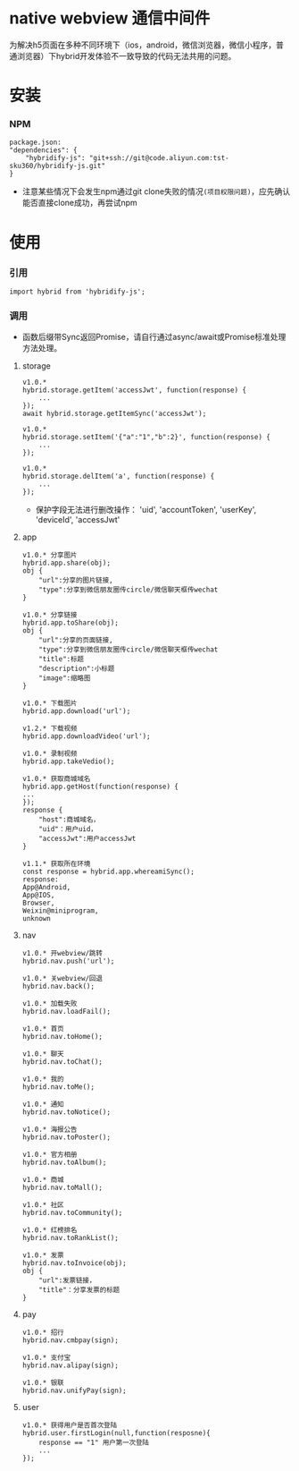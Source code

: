 # native webview 通信中间件
为解决h5页面在多种不同环境下（ios，android，微信浏览器，微信小程序，普通浏览器）下hybrid开发体验不一致导致的代码无法共用的问题。
# 安装
### NPM

```
package.json:
"dependencies": {
    "hybridify-js": "git+ssh://git@code.aliyun.com:tst-sku360/hybridify-js.git"
}
```

* 注意某些情况下会发生npm通过git clone失败的情况`(项目权限问题)`，应先确认能否直接clone成功，再尝试npm

# 使用
### 引用

``` 
import hybrid from 'hybridify-js';
```

### 调用
* 函数后缀带Sync返回Promise，请自行通过async/await或Promise标准处理方法处理。

1. storage
   
    ```
    v1.0.*
    hybrid.storage.getItem('accessJwt', function(response) {
        ...
    });
    await hybrid.storage.getItemSync('accessJwt');
    ```
    ```
    v1.0.*
    hybrid.storage.setItem('{"a":"1","b":2}', function(response) {
        ...
    });
    ```
    ```
    v1.0.*
    hybrid.storage.delItem('a', function(response) {
        ...
    });
    ```
   * 保护字段无法进行删改操作： 'uid', 'accountToken', 'userKey', 'deviceId', 'accessJwt' 
2. app

    ```
    v1.0.* 分享图片
    hybrid.app.share(obj);
    obj {
        "url":分享的图片链接,
        "type":分享到微信朋友圈传circle/微信聊天框传wechat
    }
    ```
    ```
    v1.0.* 分享链接
    hybrid.app.toShare(obj);
    obj {
        "url":分享的页面链接,
        "type":分享到微信朋友圈传circle/微信聊天框传wechat
        "title":标题
        "description":小标题
        "image":缩略图
    }
    ```
    ```
    v1.0.* 下载图片
    hybrid.app.download('url');
    ```
    ```
    v1.2.* 下载视频
    hybrid.app.downloadVideo('url');
    ```
    ```
    v1.0.* 录制视频
    hybrid.app.takeVedio();
    ```
    ```
    v1.0.* 获取商城域名
    hybrid.app.getHost(function(response) {
    ...
    });
    response {
        "host":商城域名，
        "uid"：用户uid，
        "accessJwt":用户accessJwt
    }
    ```
    ```
    v1.1.* 获取所在环境
    const response = hybrid.app.whereamiSync();
    response:
    App@Android,
    App@IOS,
    Browser,
    Weixin@miniprogram,
    unknown
    ```
    
3. nav
    ``` 
    v1.0.* 开webview/跳转
    hybrid.nav.push('url');
    ```
    ``` 
    v1.0.* 关webview/回退
    hybrid.nav.back();
    ```
    ``` 
    v1.0.* 加载失败
    hybrid.nav.loadFail();
    ```
    ``` 
    v1.0.* 首页
    hybrid.nav.toHome();
    ```
    ``` 
    v1.0.* 聊天
    hybrid.nav.toChat();
    ```
    ``` 
    v1.0.* 我的
    hybrid.nav.toMe();
    ```
    ``` 
    v1.0.* 通知
    hybrid.nav.toNotice();
    ```
    ``` 
    v1.0.* 海报公告
    hybrid.nav.toPoster();
    ```
    ``` 
    v1.0.* 官方相册
    hybrid.nav.toAlbum();
    ```
    ``` 
    v1.0.* 商城
    hybrid.nav.toMall();
    ```
    ``` 
    v1.0.* 社区
    hybrid.nav.toCommunity();
    ```
    ``` 
    v1.0.* 红榜排名
    hybrid.nav.toRankList();
    ```
    ``` 
    v1.0.* 发票
    hybrid.nav.toInvoice(obj);
    obj {
        "url":发票链接，
        "title"：分享发票的标题
    }

    ```
4. pay
    ``` 
    v1.0.* 招行
    hybrid.nav.cmbpay(sign);
    ```
    ``` 
    v1.0.* 支付宝
    hybrid.nav.alipay(sign);
    ```
    ``` 
    v1.0.* 银联
    hybrid.nav.unifyPay(sign);
    ```
5. user
    ``` 
    v1.0.* 获得用户是否首次登陆
    hybrid.user.firstLogin(null,function(resposne){
        response == "1" 用户第一次登陆
        ...
    });
    ```